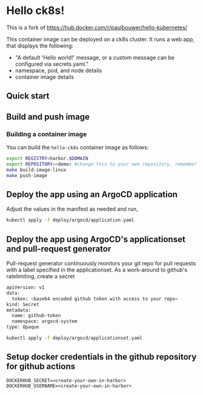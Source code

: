 # Hello ck8s!

This is a fork of https://hub.docker.com/r/paulbouwer/hello-kubernetes/

This container image can be deployed on a ck8s cluster. It runs a web app, that displays the following:

- "A default 'Hello world!' message, or a custom message can be configured via secrets.yaml."
- namespace, pod, and node details
- container image details

## Quick start

## Build and push image

### Building a container image

You can build the `hello-ck8s` container image as follows:

```bash
export REGISTRY=harbor.$DOMAIN
export REPOSITORY=<demo> #change this to your own repository, remember to match it in github actions so it updates the manifest correctly
make build-image-linux
make push-image
```

## Deploy the app using an ArgoCD application

Adjust the values in the manifest as needed and run,

```bash
kubectl apply -f deploy/argocd/application.yaml
```

## Deploy the app using ArgoCD's applicationset and pull-request generator

Pull-request generator continuously monitors your git repo for pull requests with a label specified in the applicationset. As a work-around to github's ratelimiting, create a secret

```bash
apiVersion: v1
data:
  token: <base64 encoded github token with access to your repo>
kind: Secret
metadata:
  name: github-token
  namespace: argocd-system
type: Opaque
```

```bash
kubectl apply -f deploy/argocd/applicationset.yaml
```

## Setup docker credentials in the github repository for github actions

```
DOCKERHUB_SECRET=<create-your-own-in-harbor>
DOCKERHUB_USERNAME=<create-your-own-in-harbor>
```
